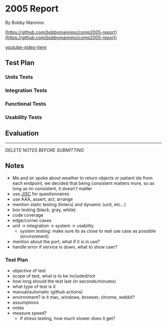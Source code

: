 # 2005 Report

By Bobby Mannino

[https://github.com/bobbymannino/comp2005-report](https://github.com/bobbymannino/comp2005-report)

[youtube-video-here](https://youtu.be)

## Test Plan

### Units Tests

### Integration Tests

### Functional Tests

### Usability Tests

## Evaluation

---

_DELETE NOTES BEFORE SUBMITTING_

## Notes

- Me and sir spoke about weather to return objects or patient ids from each
  endpoint, we decided that being consistent matters more, so as long as im
  consistent, it doesn't matter
- use [JISC](https://onlinesurverys.ac.uk) for questionnaires
- use AAA, assert, act, arrange
- mention static testing (linters) and dynamic (unit, etc...)
- box testing (black, gray, white)
- code coverage
- edge/corner cases
- unit -> integration -> system -> usability
  - system testing: make sure its as close to real use case as possible
    (environment)
- mention about the port, what if it is in use?
- handle error if service is down, what to show user?

### Test Plan

- objective of test
- scope of test, what is to be included/not
- how long should the test last (in seconds/minutes)
- what type of test is it
- manual/automatic (github actions)
- environment? is it mac, windows, browser, chrome, webkit?
- assumptions
- notes
- measure speed?
  - if stress testing, how much slower does it get?
